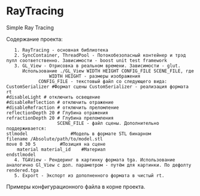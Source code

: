 # RayTracing
Simple Ray Tracing

Содержание проекта:

	   1. RayTracing - основная библиотека
	   2. SyncContainer, ThreadPool - Потокобезопасный контейнер и трэд пулл соответственно. Зависимости - boost unit test framework 
	   3. GL_View - Отрисовка в реальном времени. Зависимости - glut.
	      Использование ./GL_View WIDTH HEIGHT CONFIG_FILE SCENE_FILE, где
	      		    WIDTH HEIGHT - размеры изображения
			    CONFIG_FILE - текстовый файл со следующего вида:
    CustomSerializer #Формат сцены CustomSerializer - реализация формата rt
    #disableLight # отключить освещение
    #disableReflection # отключить отражение
    #disableRefraction # отключить преломление
    reflectionDepth 20 # Глубина отражения
    refractionDepth 20 # Глубина преломления
    		       	   SCENE_FILE - файл сцены. Дополнительно поддерживается:
    stlmodel 		        #Модель в формате STL бинарном
	filename /Absolute/path/to/model.stl
	move 0 30 5	        #Позиция на сцене
        material material_id    #Материал
    endstlmodel
       4. TGAView - Рендеринг в картинку формата tga. Использование аналогично Gl_View с доп. параметром - путём для картинки. По дефолту rendered.tga
	   5. Export - Экспорт из дополненного формата в чистый rt.
Примеры конфигурационного файла в корне проекта.
	
